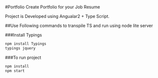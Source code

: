 #Portfolio
Create Portfolio for your Job Resume

Project is Developed using Angualar2 + Type Script. 


##Use Following commands to transpile TS and run using node lite server

###Install Typings
```bash
npm install Typings
typings jquery
```

###To run project
```bash
npm install
npm start
```
